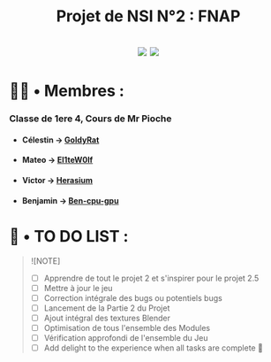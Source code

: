 <h1 align="center">
  
  Projet de NSI N°2 : FNAP

  <img src="http://ForTheBadge.com/images/badges/built-with-swag.svg">
  <img src="https://forthebadge.com/images/badges/made-with-python.svg">
</h1>

# 👨‍💼 • Membres :
### Classe de 1ere 4, Cours de Mr Pioche
* #### Célestin → [GoldyRat](https://github.com/GoldyRat)
* #### Mateo → [El1teW0lf](https://github.com/El1teW0lf)
* #### Victor → [Herasium](https://github.com/Herasium)
* #### Benjamin → [Ben-cpu-gpu](https://github.com/Ben-cpu-gpu)

# 🧮 • TO DO LIST :
> ![NOTE]
> - [ ] Apprendre de tout le projet 2 et s'inspirer pour le projet 2.5
> - [ ] Mettre à jour le jeu
> - [ ] Correction intégrale des bugs ou potentiels bugs
> - [ ] Lancement de la Partie 2 du Projet
> - [ ] Ajout intégral des textures Blender
> - [ ] Optimisation de tous l'ensemble des Modules
> - [ ] Vérification approfondi de l'ensemble du Jeu
> - [ ] Add delight to the experience when all tasks are complete :tada:
